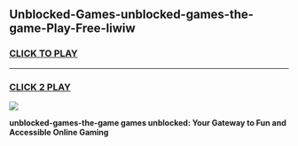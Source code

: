 
## Unblocked-Games-unblocked-games-the-game-Play-Free-liwiw
<h3>
<a href="https://premium76.site?title=unblocked-games-the-game&ref=20A">CLICK TO PLAY</a></h3>
<hr>

<h3>
<a href="https://premium76.site?title=unblocked-games-the-game&ref=20A">CLICK 2 PLAY</a>
  
</h3>

<a href="https://premium76.site?title=unblocked-games-the-game&ref=20A"><img src="https://clearcache.store/games.png"></a>


**unblocked-games-the-game games unblocked: Your Gateway to Fun and Accessible Online Gaming**
